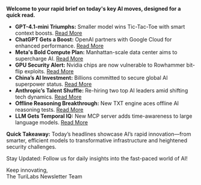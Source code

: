 **Welcome to your rapid brief on today's key AI moves, designed for a quick read.**

- **GPT-4.1-mini Triumphs:** Smaller model wins Tic-Tac-Toe with smart context boosts. [Read More](https://github.com/opper-ai/opper-cookbook/tree/main/examples/tictactoe-tournament)
- **ChatGPT Gets a Boost:** OpenAI partners with Google Cloud for enhanced performance. [Read More](https://www.cnbc.com/2025/07/16/openai-googles-cloud-chatgpt.html)
- **Meta's Bold Compute Plan:** Manhattan-scale data center aims to supercharge AI. [Read More](https://www.theguardian.com/technology/2025/jul/16/zuckerberg-meta-data-center-ai-manhattan)
- **GPU Security Alert:** Nvidia chips are now vulnerable to Rowhammer bit-flip exploits. [Read More](https://arstechnica.com/security/2025/07/nvidia-chips-become-the-first-gpus-to-fall-to-rowhammer-bit-flip-attacks/)
- **China’s AI Investment:** Billions committed to secure global AI superpower status. [Read More](https://www.nytimes.com/2025/07/16/technology/china-ai.html)
- **Anthropic’s Talent Shuffle:** Re-hiring two top AI leaders amid shifting tech dynamics. [Read More](https://www.theinformation.com/briefings/anthropic-hires-back-two-coding-ai-leaders-cursor-developer-anysphere?rc=bnfi9o)
- **Offline Reasoning Breakthrough:** New TXT engine aces offline AI reasoning tests. [Read More](https://github.com/onestardao/WFGY/blob/main/OS/BlahBlahBlah/README.md)
- **LLM Gets Temporal IQ:** New MCP server adds time-awareness to large language models. [Read More](https://github.com/jlumbroso/passage-of-time-mcp)

**Quick Takeaway:** Today’s headlines showcase AI’s rapid innovation—from smarter, efficient models to transformative infrastructure and heightened security challenges.

Stay Updated: Follow us for daily insights into the fast-paced world of AI!

Keep innovating,  
The TuriLabs Newsletter Team